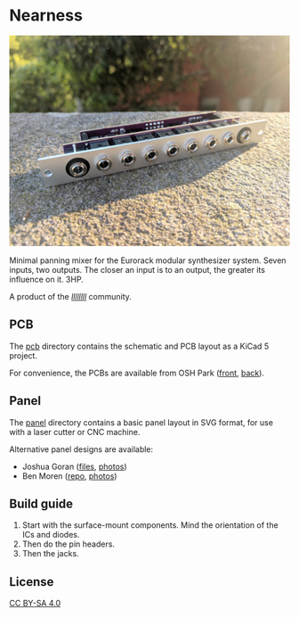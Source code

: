 # Nearness

![Nearness](doc/photo.jpg)

Minimal panning mixer for the Eurorack modular synthesizer system. Seven inputs, two outputs. The closer an input is to an output, the greater its influence on it. 3HP.

A product of the [*llllllll*](https://llllllll.co/t/prototyping-nearness-a-minimal-panning-mixer-module/8330) community.

## PCB

The [pcb](pcb) directory contains the schematic and PCB layout as a KiCad 5 project.

For convenience, the PCBs are available from OSH Park ([front](https://oshpark.com/shared_projects/fqV5h7cJ), [back](https://oshpark.com/shared_projects/oqCUYtxb)).

## Panel

The [panel](panel) directory contains a basic panel layout in SVG format, for use with a laser cutter or CNC machine.

Alternative panel designs are available:

- Joshua Goran ([files](https://llllllll.co/t/prototyping-nearness-a-minimal-panning-mixer-module/8330/66), [photos](https://llllllll.co/t/prototyping-nearness-a-minimal-panning-mixer-module/8330/92))
- Ben Moren ([repo](https://github.com/bmoren/nearness-black-gold-panel), [photos](https://llllllll.co/t/prototyping-nearness-a-minimal-panning-mixer-module/8330/112))

## Build guide

1. Start with the surface-mount components. Mind the orientation of the ICs and diodes.
2. Then do the pin headers.
3. Then the jacks.

## License

[CC BY-SA 4.0](http://creativecommons.org/licenses/by-sa/4.0/)
